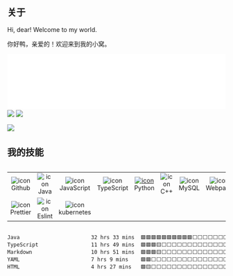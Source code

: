 ## 关于

Hi, dear! Welcome to my world.

你好鸭，亲爱的！欢迎来到我的小窝。

<div>
  <img src="./header.svg" width="800" />
</div>

<div class=".card-container">
  <img src="https://github-readme-stats.vercel.app/api?username=bluehyssopu" width=46%">
  <img src="https://streak-stats.demolab.com?user=bluehyssopu" width="50%">
</div>

<img src="https://github-readme-stats.vercel.app/api/wakatime?username=Goblin&hide_border=true&layout=compact&hide_title=true&langs_count=14&range=all_time"></img>

## 我的技能

<div style="display: flex; align-items: flex-start; align: center">
  <table align="center">
    <tr>
      <td align="center" width="96">
        <img src="https://techstack-generator.vercel.app/github-icon.svg" alt="icon" width="65" height="65" />
        <br>Github
      </td>
      <td align="center" width="96">
        <img src="https://techstack-generator.vercel.app/java-icon.svg" alt="icon" width="65" height="65" />
        <br>Java
      </td>
      <td align="center" width="96">
        <img src="https://techstack-generator.vercel.app/js-icon.svg" alt="icon" width="65" height="65" />
        <br>JavaScript
      </td>
      <td align="center" width="96">
        <img src="https://techstack-generator.vercel.app/ts-icon.svg" alt="icon" width="65" height="65" />
        <br>TypeScript
      </td>
      <td align="center" width="96">
        <a href="#macropower-tech">
          <img src="https://techstack-generator.vercel.app/python-icon.svg" alt="icon" width="65" height="65" />
        </a>
        <br>Python
      </td>
      <td align="center" width="96">
        <img src="https://techstack-generator.vercel.app/cpp-icon.svg" alt="icon" width="65" height="65" />
        <br>C++
      </td>
      <td align="center" width="96">
        <img src="https://techstack-generator.vercel.app/mysql-icon.svg" alt="icon" width="65" height="65" />
        <br>MySQL
      </td>
      <td align="center" width="96">
        <img src="https://techstack-generator.vercel.app/webpack-icon.svg" alt="icon" width="65" height="65" />
        <br>Webpack
      </td>
      <td align="center" width="96">
        <img src="https://techstack-generator.vercel.app/nginx-icon.svg" alt="icon" width="65" height="65" />
        <br>Nginx
      </td>
      <td align="center" width="96">
        <img src="https://techstack-generator.vercel.app/docker-icon.svg" alt="icon" width="65" height="65" />
        <br>Docker
      </td>
    </tr>
    <tr>
      <td align="center" width="96">
        <img src="https://techstack-generator.vercel.app/prettier-icon.svg" alt="icon" width="65" height="65" />
        <br>Prettier
      </td>
      <td align="center" width="96">
        <img src="https://techstack-generator.vercel.app/eslint-icon.svg" alt="icon" width="65" height="65" />
        <br>Eslint
      </td>
      <td align="center" width="96">
        <img src="https://techstack-generator.vercel.app/kubernetes-icon.svg" alt="icon" width="65" height="65" />
        <br>kubernetes
      </td>
    </tr>
  </table>
  <br><br>
</div>

<!--START_SECTION:waka-->

```txt
Java                       32 hrs 33 mins  🟩🟩🟩🟩🟩🟩🟩🟩🟩🟩⬜⬜⬜⬜⬜⬜⬜⬜⬜⬜⬜⬜⬜⬜⬜   40.55 %
TypeScript                 11 hrs 49 mins  🟩🟩🟩🟨⬜⬜⬜⬜⬜⬜⬜⬜⬜⬜⬜⬜⬜⬜⬜⬜⬜⬜⬜⬜⬜   14.73 %
Markdown                   10 hrs 51 mins  🟩🟩🟩🟨⬜⬜⬜⬜⬜⬜⬜⬜⬜⬜⬜⬜⬜⬜⬜⬜⬜⬜⬜⬜⬜   13.52 %
YAML                       7 hrs 9 mins    🟩🟩⬜⬜⬜⬜⬜⬜⬜⬜⬜⬜⬜⬜⬜⬜⬜⬜⬜⬜⬜⬜⬜⬜⬜   08.90 %
HTML                       4 hrs 27 mins   🟩🟨⬜⬜⬜⬜⬜⬜⬜⬜⬜⬜⬜⬜⬜⬜⬜⬜⬜⬜⬜⬜⬜⬜⬜   05.55 %
```

<!--END_SECTION:waka-->

